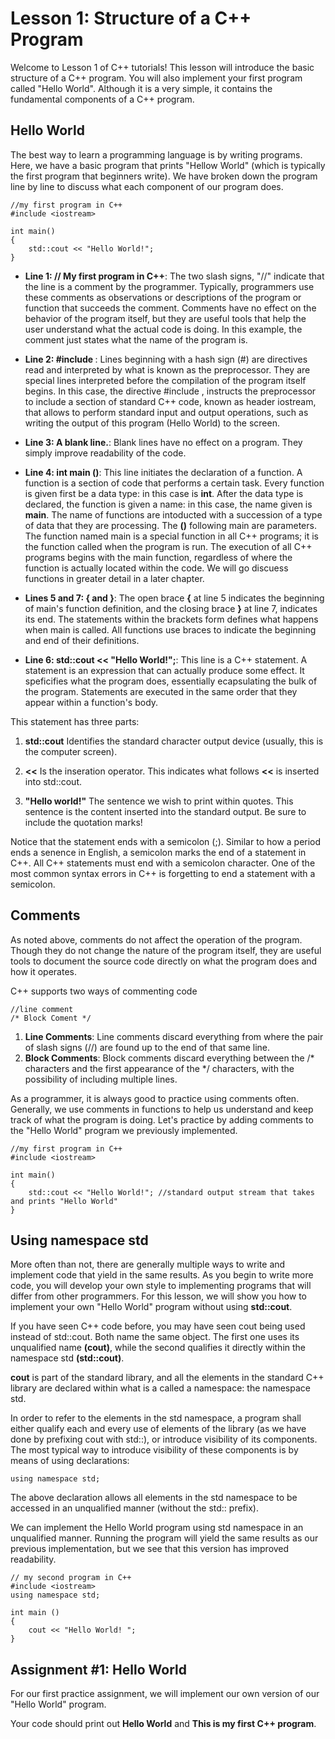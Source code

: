 Lesson 1: Structure of a C++ Program
==========

Welcome to Lesson 1 of C++ tutorials! This lesson will introduce the basic structure of a C++ program. You will also implement your first program called "Hello World". Although it is a very simple, it contains the fundamental components of a C++ program.

Hello World
---------

The best way to learn a programming language is by writing programs. Here, we have a basic program that prints "Hellow World" (which is typically the first program that beginners write). We have broken down the program line by line to discuss what each component of our program does.

	//my first program in C++
	#include <iostream>
	
	int main()
	{
		std::cout << "Hello World!";
	}

+ **Line 1: // My first program in C++**:
The two slash signs, "//"  indicate that the line is a comment by the programmer. Typically, programmers use these comments as observations or descriptions of the program or function that succeeds the comment. Comments have no effect on the behavior of the program itself, but they are useful tools that help the user understand what the actual code is doing. In this example, the comment just states what the name of the program is.

+ **Line 2: #include <iostream>**:
Lines beginning with a hash sign (#) are directives read and interpreted by what is known as the preprocessor. They are special lines interpreted before the compilation of the program itself begins. In this case, the directive #include <iostream>, instructs the preprocessor to include a section of standard C++ code, known as header iostream, that allows to perform standard input and output operations, such as writing the output of this program (Hello World) to the screen.

* **Line 3: A blank line.**:
Blank lines have no effect on a program. They simply improve readability of the code.

* **Line 4: int main ()**:
This line initiates the declaration of a function. A function is a section of code that performs a certain task. Every function is given first be a data type: in this case is **int**. After the data type is declared, the function is given a name: in this case, the name given is **main**. The name of functions are intoducted with a succession of a type of data that they are processing. The **()** following main are parameters. The function named main is a special function in all C++ programs; it is the function called when the program is run. The execution of all C++ programs begins with the main function, regardless of where the function is actually located within the code. We will go discuess functions in greater detail in a later chapter.
* **Lines 5 and 7: { and }**:
The open brace **{** at line 5 indicates the beginning of main's function definition, and the closing brace **}** at line 7, indicates its end. The statements within the brackets form defines what happens when main is called. All functions use braces to indicate the beginning and end of their definitions.

+ **Line 6: std::cout << "Hello World!";**:
This line is a C++ statement. A statement is an expression that can actually produce some effect. It speficifies what the program does, essentially ecapsulating the bulk of the program. Statements are executed in the same order that they appear within a function's body.

This statement has three parts: 

1. **std::cout** Identifies the standard character output device (usually, this is the computer screen). 

2. **<<** Is the inseration operator. This indicates what follows **<<** is inserted into std::cout. 

3. **"Hello world!"** The sentence we wish to print within quotes. This sentence is the content inserted into the standard output. Be sure to include the quotation marks!

Notice that the statement ends with a semicolon (;). Similar to how a period ends a senence in English, a semicolon marks the end of a statement in C++. All C++ statements must end with a semicolon character. One of the most common syntax errors in C++ is forgetting to end a statement with a semicolon.




Comments
---------

As noted above, comments do not affect the operation of the program. Though they do not change the nature of the program itself, they are useful tools to document the source code directly on what the program does and how it operates.

C++ supports two ways of commenting code
	
	//line comment
	/* Block Coment */

1. **Line Comments**: Line comments discard everything from where the pair of slash signs (//) are found up to the end of that same line. 
2. **Block Comments**: Block comments discard everything between the /* characters and the first appearance of the */ characters, with the possibility of including multiple lines.

As a programmer, it is always good to practice using comments often. Generally, we use comments in functions to help us understand and keep track of what the program is doing. Let's practice by adding comments to the "Hello World" program we previously implemented.

	//my first program in C++
	#include <iostream>
	
	int main()
	{
		std::cout << "Hello World!"; //standard output stream that takes and prints "Hello World"
	}



Using namespace std
--------

More often than not, there are generally multiple ways to write and implement code that yield in the same results. As you begin to write more code, you will develop your own style to implementing programs that will differ from other programmers. For this lesson, we will show you how to implement your own "Hello World" program without using **std::cout**.

If you have seen C++ code before, you may have seen cout being used instead of std::cout. Both name the same object. The first one uses its unqualified name **(cout)**, while the second qualifies it directly within the namespace std **(std::cout)**.

**cout** is part of the standard library, and all the elements in the standard C++ library are declared within what is a called a namespace: the namespace std.

In order to refer to the elements in the std namespace, a program shall either qualify each and every use of elements of the library (as we have done by prefixing cout with std::), or introduce visibility of its components. The most typical way to introduce visibility of these components is by means of using declarations:
	
	using namespace std;

The above declaration allows all elements in the std namespace to be accessed in an unqualified manner (without the std:: prefix).

We can implement the Hello World program using std namespace in an unqualified manner. Running the program will yield the same results as our previous implementation, but we see that this version has improved readability.

	// my second program in C++
	#include <iostream>
	using namespace std;

	int main ()
	{
		cout << "Hello World! ";
	}

Assignment #1: Hello World
--------

For our first practice assignment, we will implement our own version of our "Hello World" program.

Your code should print out **Hello World** and **This is my first C++ program**.
